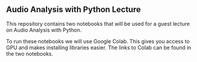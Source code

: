 ## Audio Analysis with Python Lecture

This repository contains two notebooks that will be used for a guest lecture on Audio Analysis with Python. 

To run these notebooks we will use Google Colab. This gives you access to GPU and makes installing libraries easier. 
The links to Colab can be found in the two notebooks. 
